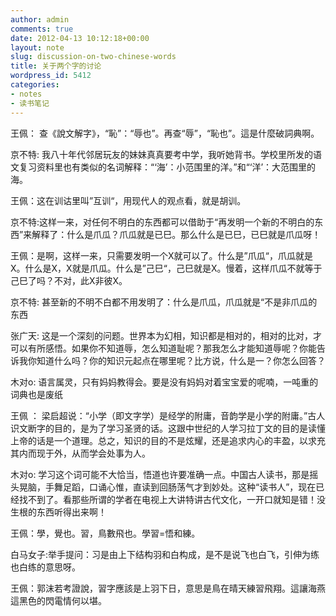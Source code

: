 ```yaml
---
author: admin
comments: true
date: 2012-04-13 10:12:18+00:00
layout: note
slug: discussion-on-two-chinese-words
title: 关于两个字的讨论
wordpress_id: 5412
categories:
- notes
- 读书笔记
---
```


王佩： 查《說文解字》，“恥”：“辱也”。再查“辱”，“恥也”。這是什麼破詞典啊。

京不特: 我八十年代邻居玩友的妹妹真真要考中学，我听她背书。学校里所发的语文复习资料里也有类似的名词解释：“‘海’：小范围里的洋。”和“‘洋’：大范围里的海。

王佩：这在训诂里叫”互训“，用现代人的观点看，就是胡训。

京不特:这样一来，对任何不明白的东西都可以借助于“再发明一个新的不明白的东西”来解释了：什么是爪瓜？爪瓜就是已巳。那么什么是已巳，已巳就是爪瓜呀！

王佩：是啊，这样一来，只需要发明一个X就可以了。什么是”爪瓜“，爪瓜就是X。什么是X，X就是爪瓜。什么是”己巳“，己巳就是X。慢着，这样爪瓜不就等于己巳了吗？不对，此X非彼X。

京不特: 甚至新的不明不白都不用发明了：什么是爪瓜，爪瓜就是“不是非爪瓜的东西

张广天: 这是一个深刻的问题。世界本为幻相，知识都是相对的，相对的比对，才可以有所感悟。如果你不知道辱，怎么知道耻呢？那我怎么才能知道辱呢？你能告诉我你知道什么吗？你的知识元起点在哪里呢？比方说，什么是一？你怎么回答？

木对o: 语言属灵，只有妈妈教得会。要是没有妈妈对着宝宝爱的呢喃，一吨重的词典也是废纸

王佩  ： 梁启超说：“小学（即文字学）是经学的附庸，音韵学是小学的附庸。”古人识文断字的目的，是为了学习圣贤的话。这跟中世纪的人学习拉丁文的目的是读懂上帝的话是一个道理。总之，知识的目的不是炫耀，还是追求内心的丰盈，以求充其内而现于外，从而学会处事为人。

木对o: 学习这个词可能不大恰当，悟道也许要准确一点。中国古人读书，那是摇头晃脑，手舞足蹈，口诵心惟，直读到回肠荡气才到妙处。这种“读书人”，现在已经找不到了。看那些所谓的学者在电视上大讲特讲古代文化，一开口就知是错！没生根的东西听得出来啊！

王佩：學，覺也。習，鳥數飛也。學習=悟和練。

白马女子:举手提问：习是由上下结构羽和白构成，是不是说飞也白飞，引伸为练也白练的意思呀。

王佩：郭沫若考證說，習字應該是上羽下日，意思是鳥在晴天練習飛翔。這讓海燕這黑色的閃電情何以堪。
